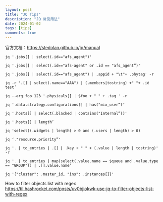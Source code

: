 ```yaml
---
layout: post
title: "JQ Tips"
description: "JQ 常见用法"
date: 2024-01-02
tags: [tips]
comments: true
---
```


官方文档：https://stedolan.github.io/jq/manual

```text
jq '.jobs[] | select(.id=="afs_agent")'

jq '.jobs[] | select(.id=="afs-agent" or .id == "afs_agent”)'

jq '.jobs[] | select(.id=="afs_agent") | .appid + "\t"+ .phytag' -r

jq -r '.[] | select(.name=="AAA") | (.members|tostring) +" "+ .id test’

jq --arg foo 123 '.physicals[] | $foo + " " + .tag ' -r

jq '.data.strategy.configurations[] | has("mix_user”)'

jq '.hosts[] | select(.blacked | contains("Internal”))'

jq '.hosts[] | length’

jq 'select((.widgets | length) > 0 and (.users | length) > 0)

jq ‘."resource.priority”'

jq '. | to_entries | .[] | .key + " " + (.value | length | tostring)' -r

jq '. | to_entries | map(select(.value.name == $queue and .value.type == "GROUP")) | .[].value.name’

jq '{"cluster": .master_id, "ins": .instances[]}'
```

How to filter objects list with regex
https://til.hashrocket.com/posts/uv0bjiokwk-use-jq-to-filter-objects-list-with-regex
